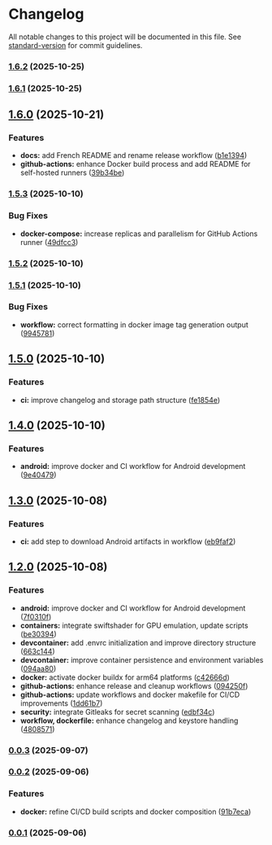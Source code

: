 # Changelog

All notable changes to this project will be documented in this file. See [standard-version](https://github.com/conventional-changelog/standard-version) for commit guidelines.

### [1.6.2](https://github.com/vegito-app/local/compare/v1.6.1...v1.6.2) (2025-10-25)

### [1.6.1](https://github.com/vegito-app/local/compare/v1.6.0...v1.6.1) (2025-10-25)

## [1.6.0](https://github.com/vegito-app/local/compare/v1.5.3...v1.6.0) (2025-10-21)


### Features

* **docs:** add French README and rename release workflow ([b1e1394](https://github.com/vegito-app/local/commit/b1e13946e999e781e82dad56191364d97b9fccc8))
* **github-actions:** enhance Docker build process and add README for self-hosted runners ([39b34be](https://github.com/vegito-app/local/commit/39b34be04216b1bf2ecd9ab140df98711d5edea2))

### [1.5.3](https://github.com/vegito-app/local/compare/v1.5.2...v1.5.3) (2025-10-10)


### Bug Fixes

* **docker-compose:** increase replicas and parallelism for GitHub Actions runner ([49dfcc3](https://github.com/vegito-app/local/commit/49dfcc3591c768328e240a103e871e665fce3620))

### [1.5.2](https://github.com/vegito-app/local/compare/v1.5.1...v1.5.2) (2025-10-10)

### [1.5.1](https://github.com/vegito-app/local/compare/v1.5.0...v1.5.1) (2025-10-10)


### Bug Fixes

* **workflow:** correct formatting in docker image tag generation output ([9945781](https://github.com/vegito-app/local/commit/994578170307dbfe4a82f95c0211a960770b8679))

## [1.5.0](https://github.com/vegito-app/local/compare/v1.4.0...v1.5.0) (2025-10-10)


### Features

* **ci:** improve changelog and storage path structure ([fe1854e](https://github.com/vegito-app/local/commit/fe1854e3d43cc3e3f43a3c245e5d2a01097addfb))

## [1.4.0](https://github.com/vegito-app/local/compare/v1.3.0...v1.4.0) (2025-10-10)


### Features

* **android:** improve docker and CI workflow for Android development ([9e40479](https://github.com/vegito-app/local/commit/9e404798fb6ac681780d5c8f1a2e736693a0369c))

## [1.3.0](https://github.com/vegito-app/local/compare/v1.2.0...v1.3.0) (2025-10-08)


### Features

* **ci:** add step to download Android artifacts in workflow ([eb9faf2](https://github.com/vegito-app/local/commit/eb9faf29f2aa028afd45a9563cd84a607ac278cc))

## [1.2.0](https://github.com/vegito-app/local/compare/v1.1.0...v1.2.0) (2025-10-08)


### Features

* **android:** improve docker and CI workflow for Android development ([7f0310f](https://github.com/vegito-app/local/commit/7f0310f819fc7d323d61b3f001a14dc8532486c9))
* **containers:** integrate swiftshader for GPU emulation, update scripts ([be30394](https://github.com/vegito-app/local/commit/be3039412b7fcd087fdd3dae67212e347767990f))
* **devcontainer:** add .envrc initialization and improve directory structure ([663c144](https://github.com/vegito-app/local/commit/663c14465450693b8312b6884342fb0a42e279fc))
* **devcontainer:** improve container persistence and environment variables ([094aa80](https://github.com/vegito-app/local/commit/094aa809dcc4353cf3a2f3950f8674b165f828fc))
* **docker:** activate docker buildx for arm64 platforms ([c42666d](https://github.com/vegito-app/local/commit/c42666d0ed4d97836563a9142209453cae287f13))
* **github-actions:** enhance release and cleanup workflows ([094250f](https://github.com/vegito-app/local/commit/094250f0c2519dafe076bbb83e526ae89623604f))
* **github-actions:** update workflows and docker makefile for CI/CD improvements ([1dd61b7](https://github.com/vegito-app/local/commit/1dd61b7e44564c5e9fa0609a92bed979df87eed4))
* **security:** integrate Gitleaks for secret scanning ([edbf34c](https://github.com/vegito-app/local/commit/edbf34c29010d5c2fd5f962f8856fbebc0ace7f5))
* **workflow, dockerfile:** enhance changelog and keystore handling ([4808571](https://github.com/vegito-app/local/commit/4808571967d5c755afc0faf7a8a3f73959c37998))

### [0.0.3](https://github.com/vegito-app/local/compare/v0.0.2...v0.0.3) (2025-09-07)

### [0.0.2](https://github.com/vegito-app/local/compare/v0.0.1...v0.0.2) (2025-09-06)


### Features

* **docker:** refine CI/CD build scripts and docker composition ([91b7eca](https://github.com/vegito-app/local/commit/91b7eca792eb2aa85d50ea019d43896070dd53ec))

### [0.0.1](https://github.com/vegito-app/local/compare/v0.0.0...v0.0.1) (2025-09-06)
